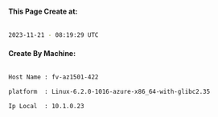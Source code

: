 
   
#### This Page Create at:

```bash

2023-11-21 - 08:19:29 UTC

```

#### Create By Machine:

```bash

Host Name : fv-az1501-422

platform  : Linux-6.2.0-1016-azure-x86_64-with-glibc2.35

Ip Local  : 10.1.0.23

```

